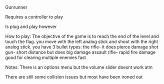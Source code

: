Gunrunner

Requires a controller to play

Is plug and play however

How to play:
The objective of the game is to reach the end of the level and touch the flag.
you move with the left analog stick and shoot with the right analog stick.
you have 3 bullet types:
the rifle- it does pierce damage 
shot gun- short distance but does big damage
assault rifle- rapid fire damage good for clearing multiple enemies fast

Notes:
There is an options menu but the volume slider doesnt work atm

There are still some collision issues but most have been ironed out


 
